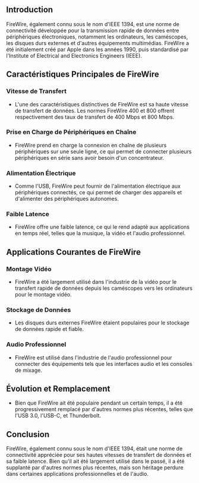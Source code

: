 ## Introduction
FireWire, également connu sous le nom d'IEEE 1394, est une norme de connectivité développée pour la transmission rapide de données entre périphériques électroniques, notamment les ordinateurs, les caméscopes, les disques durs externes et d'autres équipements multimédias. FireWire a été initialement créé par Apple dans les années 1990, puis standardisé par l'Institute of Electrical and Electronics Engineers (IEEE).

## Caractéristiques Principales de FireWire

### Vitesse de Transfert
- L'une des caractéristiques distinctives de FireWire est sa haute vitesse de transfert de données. Les normes FireWire 400 et 800 offrent respectivement des taux de transfert de 400 Mbps et 800 Mbps.

### Prise en Charge de Périphériques en Chaîne
- FireWire prend en charge la connexion en chaîne de plusieurs périphériques sur une seule ligne, ce qui permet de connecter plusieurs périphériques en série sans avoir besoin d'un concentrateur.

### Alimentation Électrique
- Comme l'USB, FireWire peut fournir de l'alimentation électrique aux périphériques connectés, ce qui permet de charger des appareils et d'alimenter des périphériques autonomes.

### Faible Latence
- FireWire offre une faible latence, ce qui le rend adapté aux applications en temps réel, telles que la musique, la vidéo et l'audio professionnel.

## Applications Courantes de FireWire

### Montage Vidéo
- FireWire a été largement utilisé dans l'industrie de la vidéo pour le transfert rapide de données depuis les caméscopes vers les ordinateurs pour le montage vidéo.

### Stockage de Données
- Les disques durs externes FireWire étaient populaires pour le stockage de données rapide et fiable.

### Audio Professionnel
- FireWire est utilisé dans l'industrie de l'audio professionnel pour connecter des équipements tels que les interfaces audio et les consoles de mixage.

## Évolution et Remplacement
- Bien que FireWire ait été populaire pendant un certain temps, il a été progressivement remplacé par d'autres normes plus récentes, telles que l'USB 3.0, l'USB-C, et Thunderbolt.

## Conclusion
FireWire, également connu sous le nom d'IEEE 1394, était une norme de connectivité appréciée pour ses hautes vitesses de transfert de données et sa faible latence. Bien qu'il ait été largement utilisé dans le passé, il a été supplanté par d'autres normes plus récentes, mais son héritage perdure dans certaines applications professionnelles et de l'audio.